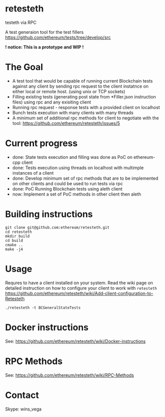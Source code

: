 # retesteth
testeth via RPC

A test generaion tool for the test fillers https://github.com/ethereum/tests/tree/develop/src

**! notice: This is a prototype and WIP !**

# The Goal

* A test tool that would be capable of running current Blockchain tests against any client by sending rpc request to the client instatnce on either local or remote host. (using unix or TCP sockets) 
* Filling existing tests (generating post state from *Filler.json instruction files) using rpc and any exisiting client
* Running rpc request - response tests with a provided client on localhost
* Bunch tests execution with many clients with many threads
* A minimum set of additional rpc methods for client to negotiate with the tool: https://github.com/ethereum/retesteth/issues/5

# Current progress

* done: State tests execution and filling was done as PoC on ethereum-cpp client
* done: Tests execution using threads on localhost with multimple instances of a client
* done: Develop minimum set of rpc methods that are to be implemented on other clients and could be used to run tests via rpc
* done: PoC Running Blockchain tests using aleth client
* now: Implement a set of PoC methods in other client then aleth

# Building instructions
```
git clone git@github.com:ethereum/retesteth.git
cd retesteth
mkdir build
cd build
cmake ..
make -j4
```

# Usage
Requres to have a client installed on your system. Read the wiki page on detailed instruction on how to configure your client to work with `retesteth`
https://github.com/ethereum/retesteth/wiki/Add-client-configuration-to-Retesteth
```
./retesteth -t BCGeneralStateTests
```

# Docker instructions
See: https://github.com/ethereum/retesteth/wiki/Docker-instructions

# RPC Methods
See: https://github.com/ethereum/retesteth/wiki/RPC-Methods

# Contact
Skype: wins_vega
